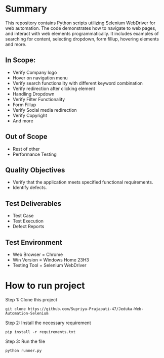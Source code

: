 # Summary
This repository contains Python scripts utilizing Selenium WebDriver for web automation. The code demonstrates how to navigate to web pages, and interact with web elements programmatically. It includes examples of searching for content, selecting dropdown, form fillup, hovering elements and more.

## In Scope:
- Verify Company logo
- Hover on navigation menu
- Verify search functionality with different keyword combination
- Verify redirection after clicking element
- Handling Dropdown
- Verify Filter Functionality
- Form Fillup
- Verify Social media redirection
- Verify Copyright
- And more

## Out of Scope
- Rest of other
- Performance Testing

## Quality Objectives
- Verify that the application meets specified functional requirements.
- Identify defects.
  
## Test Deliverables
- Test Case 
- Test Execution
- Defect Reports
  
## Test Environment
- Web Browser = Chrome
- Win Version = Windows Home 23H3
- Testing Tool = Selenium WebDriver

# How to run project
Step 1: Clone this project
~~~
git clone https://github.com/Supriya-Prajapati-47/Jeduka-Web-Automation-Selenium
~~~
Step 2: Install the necessary requirement
~~~
pip install -r requirements.txt
~~~

Step 3: Run the file
~~~
python runner.py
~~~


